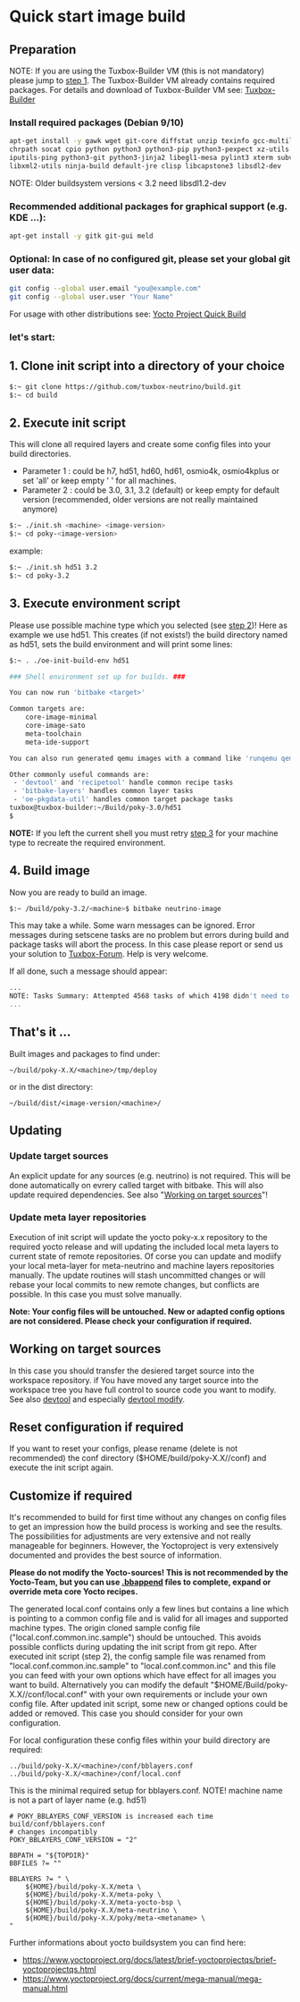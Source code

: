 # Quick start image build #

## Preparation
NOTE: If you are using the Tuxbox-Builder VM (this is not mandatory) please jump to [step 1](#1-clone-init-script-into-a-directory-of-your-choice). The Tuxbox-Builder VM already contains required packages.
For details and download of Tuxbox-Builder VM see: [Tuxbox-Builder](https://sourceforge.net/projects/n4k/files/Tuxbox-Builder)

### Install required packages (Debian 9/10)
```bash
apt-get install -y gawk wget git-core diffstat unzip texinfo gcc-multilib build-essential \
chrpath socat cpio python python3 python3-pip python3-pexpect xz-utils debianutils \
iputils-ping python3-git python3-jinja2 libegl1-mesa pylint3 xterm subversion locales-all \
libxml2-utils ninja-build default-jre clisp libcapstone3 libsdl2-dev
```
NOTE: Older buildsystem versions < 3.2 need libsdl1.2-dev

### Recommended additional packages for graphical support (e.g. KDE ...):
```bash
apt-get install -y gitk git-gui meld
```

### Optional: In case of no configured git, please set your global git user data:
```bash
git config --global user.email "you@example.com"
git config --global user.user "Your Name"
```

For usage with other distributions see: [Yocto Project Quick Build](https://www.yoctoproject.org/docs/latest/brief-yoctoprojectqs/brief-yoctoprojectqs.html)

### let's start:

## 1. Clone init script into a directory of your choice
```bash
$:~ git clone https://github.com/tuxbox-neutrino/build.git
$:~ cd build
```

## 2. Execute init script
This will clone all required layers and create some config files into your build directories.
* Parameter 1 <machine>: could be h7, hd51, hd60, hd61, osmio4k, osmio4kplus or set 'all' or keep empty ' ' for all machines.
* Parameter 2 <image-version>: could be 3.0, 3.1, 3.2 (default) or keep empty for default version (recommended, older versions are not really maintained anymore)
```bash
$:~ ./init.sh <machine> <image-version>
$:~ cd poky-<image-version>
```
example:
```bash
$:~ ./init.sh hd51 3.2
$:~ cd poky-3.2
```

## 3. Execute environment script
Please use possible machine type which you selected (see [step 2](#2-execute-init-script))! Here as example we use hd51.
This creates (if not exists!) the build directory named as hd51, sets the build environment and will print some lines:
```bash
$:~ . ./oe-init-build-env hd51

### Shell environment set up for builds. ###

You can now run 'bitbake <target>'

Common targets are:
    core-image-minimal
    core-image-sato
    meta-toolchain
    meta-ide-support

You can also run generated qemu images with a command like 'runqemu qemux86'

Other commonly useful commands are:
 - 'devtool' and 'recipetool' handle common recipe tasks
 - 'bitbake-layers' handles common layer tasks
 - 'oe-pkgdata-util' handles common target package tasks
tuxbox@tuxbox-builder:~/Build/poky-3.0/hd51
$
```
**NOTE:** If you left the current shell you must retry [step 3](#3-execute-environment-script) for your machine type to recreate the required environment.

## 4. Build image
Now you are ready to build an image.
```bash
$:~ /build/poky-3.2/<machine>$ bitbake neutrino-image
```
This may take a while. Some warn messages can be ignored. Error messages during setscene tasks are no problem but errors during build and package tasks will abort the process. In this case please report or send us your solution to [Tuxbox-Forum](https://forum.tuxbox-neutrino.org/forum/viewforum.php?f=77). Help is very welcome.

If all done, such a message should appear:
```bash
...
NOTE: Tasks Summary: Attempted 4568 tasks of which 4198 didn't need to be rerun and all succeeded.
...
```
## That's it ...

Built images and packages to find under:
```
~/build/poky-X.X/<machine>/tmp/deploy
```
or in the dist directory:
```
~/build/dist/<image-version/<machine>/
```

## Updating

### Update target sources
An explicit update for any sources (e.g. neutrino) is not required. This will be done automatically on evrery called target with bitbake. This will also update required dependencies. See also "[Working on target sources](#working-on-target-sources)"!

### Update meta layer repositories
Execution of init script will update the yocto poky-x.x repository to the required yocto release and will updating the included local meta layers to current
state of remote repositories. Of corse you can update and modiify your local meta-layer for meta-neutrino and machine layers repositories manually. The update routines will stash uncommitted changes or will rebase your local commits to new remote changes, but conflicts are possible. In this case you must solve manually.

**Note: Your config files will be untouched. New or adapted config options are not considered. Please check your configuration if required.**

## Working on target sources
In this case you should transfer the desiered target source into the workspace repository.
if You have moved any target source into the workspace tree you have full control to source code you want to modify. See also [devtool](https://www.yoctoproject.org/docs/current/mega-manual/mega-manual.html#using-devtool-in-your-sdk-workflow) and especially [devtool modify](https://www.yoctoproject.org/docs/current/mega-manual/mega-manual.html#sdk-devtool-use-devtool-modify-to-modify-the-source-of-an-existing-component). 

## Reset configuration if required
If you want to reset your configs, please rename (delete is not recommended) the conf directory ($HOME/build/poky-X.X/<machine>/conf) and execute the init script again.


## Customize if required
It's recommended to build for first time without any changes on config files to get an impression how the build process is working and see the results.
The possibilities for adjustments are very extensive and not really manageable for beginners. However, the Yoctoproject is very 
extensively documented and provides the best source of information.
	
**Please do not modify the Yocto-sources! This is not recommended by the Yocto-Team, but you can use [.bbappend](https://www.yoctoproject.org/docs/current/mega-manual/mega-manual.html#using-bbappend-files) files to complete, expand or override meta core Yocto recipes.**

The generated local.conf contains only a few lines but contains a line which is pointing to a common config file and is valid for all images and supported machine types. The origin cloned sample config file ("local.conf.common.inc.sample") should be untouched. This avoids possible conflicts during updating the init script from git repo. After executed init script (step 2), the config sample file was renamed from "local.conf.common.inc.sample" to "local.conf.common.inc" and this file you can feed with your own options which have effect for all images you want to build.
Alternatively you can modify the default "$HOME/Build/poky-X.X/<machine>/conf/local.conf" with your own requirements or include your own config file. After updated init script, some new or changed options could be added or removed. This case you should consider for your own configuration.

For local configuration these config files within your build directory are required:
```
../build/poky-X.X/<machine>/conf/bblayers.conf
../build/poky-X.X/<machine>/conf/local.conf
```

This is the minimal required setup for bblayers.conf. 
NOTE! machine name is not a part of layer name (e.g. hd51) 

```bitbake
# POKY_BBLAYERS_CONF_VERSION is increased each time build/conf/bblayers.conf
# changes incompatibly
POKY_BBLAYERS_CONF_VERSION = "2"

BBPATH = "${TOPDIR}"
BBFILES ?= ""

BBLAYERS ?= " \
  	${HOME}/build/poky-X.X/meta \
  	${HOME}/build/poky-X.X/meta-poky \
  	${HOME}/build/poky-X.X/meta-yocto-bsp \
	${HOME}/build/poky-X.X/meta-neutrino \
	${HOME}/build/poky-X.X/poky/meta-<metaname> \
"
```  
Further informations about yocto buildsystem you can find here:

* https://www.yoctoproject.org/docs/latest/brief-yoctoprojectqs/brief-yoctoprojectqs.html
* https://www.yoctoproject.org/docs/current/mega-manual/mega-manual.html
